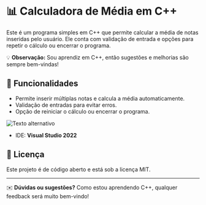 # 📊 Calculadora de Média em C++

Este é um programa simples em C++ que permite calcular a média de notas inseridas pelo usuário. Ele conta com validação de entrada e opções para repetir o cálculo ou encerrar o programa.

💡 **Observação:** Sou aprendiz em C++, então sugestões e melhorias são sempre bem-vindas!   

## 🚀 Funcionalidades
- Permite inserir múltiplas notas e calcula a média automaticamente.
- Validação de entradas para evitar erros.
- Opção de reiniciar o cálculo ou encerrar o programa.

![Texto alternativo](https://i.imgur.com/bxdpp5y.png)



- IDE: **Visual Studio 2022**


## 📜 Licença
Este projeto é de código aberto e está sob a licença MIT.

---

✉️ **Dúvidas ou sugestões?** Como estou aprendendo C++, qualquer feedback será muito bem-vindo! 

